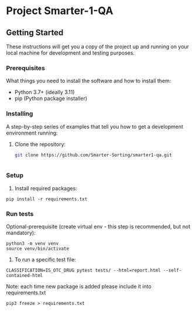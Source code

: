 # Project Smarter-1-QA



## Getting Started

These instructions will get you a copy of the project up and running on your local machine for development and testing purposes.

### Prerequisites

What things you need to install the software and how to install them:

- Python 3.7+ (ideally 3.11)
- pip (Python package installer)

### Installing

A step-by-step series of examples that tell you how to get a development environment running:

1. Clone the repository:
   ```sh
   git clone https://github.com/Smarter-Sorting/smarter1-qa.git
 
### Setup

1. Install required packages:
  ```SH
  pip install -r requirements.txt
```

### Run tests 

Optional-prerequisite (create virtual env - this step is recommended, but not mandatory): 
````
python3 -m venv venv
source venv/bin/activate
````


1. To run a specific test file:
```
CLASSIFICATION=IS_OTC_DRUG pytest tests/ --html=report.html --self-contained-html
```


Note: each time new package is added please include it into requirements.txt 
````
pip3 freeze > requirements.txt
````
